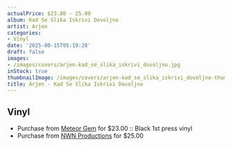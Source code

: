 ```yaml
---
actualPrice: $23.00 - 25.00
album: Kad Se Slika Iskrivi Dovoljno
artist: Arjen
categories:
- Vinyl
date: '2025-08-15T05:19:28'
draft: false
images:
- /images/covers/arjen-kad_se_slika_iskrivi_dovoljno.jpg
inStock: true
thumbnailImage: /images/covers/arjen-kad_se_slika_iskrivi_dovoljno-thumb.jpg
title: Arjen - Kad Se Slika Iskrivi Dovoljno
---
```


## Vinyl
* Purchase from [Meteor Gem](https://meteor-gem.com/products/arjen-kad-se-slika-iskrivi-dovoljno-lp) for $23.00 :: Black 1st press vinyl
* Purchase from [NWN Productions](http://shop.nwnprod.com/index.php?route=product/product&path=75&product_id=60388&sort=pd.name&order=ASC) for $25.00
